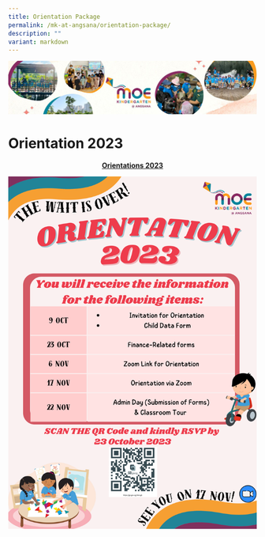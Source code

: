 ```yaml
---
title: Orientation Package
permalink: /mk-at-angsana/orientation-package/
description: ""
variant: markdown
---
```

![](/images/MK-Angsana.jpg)


Orientation 2023
===================



<center><b><u> Orientations 2023 </u></b></center>
	
![](/images/MK@Angsana/orientation%202023%20poster.png)